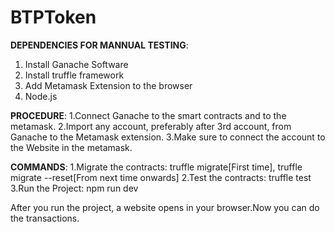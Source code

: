 # BTPToken

**DEPENDENCIES FOR MANNUAL TESTING**:
1. Install Ganache Software
2. Install truffle framework
3. Add Metamask Extension to the browser
4. Node.js

**PROCEDURE**:
1.Connect Ganache to the smart contracts and to the metamask.
2.Import any account, preferably after 3rd account, from Ganache to the Metamask extension.
3.Make sure to connect the account to the Website in the metamask.

**COMMANDS**:
1.Migrate the contracts: truffle migrate[First time], truffle migrate --reset[From next time onwards]
2.Test the contracts: truffle test
3.Run the Project: npm run dev

After you run the project, a website opens in your browser.Now you can do the transactions.
